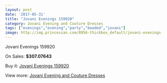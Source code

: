 ```yaml
---
layout: post
date: '2017-05-31'
title: "Jovani Evenings 159920"
category: Jovani Evening and Couture Dresses
tags: ["evenings","evening","party","beaded","jovani"]
image: http://img.princessan.com/8956-thickbox_default/jovani-evenings-159920.jpg
---
```

Jovani Evenings 159920

On Sales: **$307.07643**
<a href="https://www.princessan.com/en/jovani-evening-and-couture-dresses/3944-jovani-evenings-159920.html"><amp-img layout="responsive" width="600" height="600" src="//img.princessan.com/8956-thickbox_default/jovani-evenings-159920.jpg" alt="Jovani Evenings 159920 0" /></a>
<a href="https://www.princessan.com/en/jovani-evening-and-couture-dresses/3944-jovani-evenings-159920.html"><amp-img layout="responsive" width="600" height="600" src="//img.princessan.com/8957-thickbox_default/jovani-evenings-159920.jpg" alt="Jovani Evenings 159920 1" /></a>

Buy it: [Jovani Evenings 159920](https://www.princessan.com/en/jovani-evening-and-couture-dresses/3944-jovani-evenings-159920.html "Jovani Evenings 159920")

View more: [Jovani Evening and Couture Dresses](https://www.princessan.com/en/27-jovani-evening-and-couture-dresses "Jovani Evening and Couture Dresses")